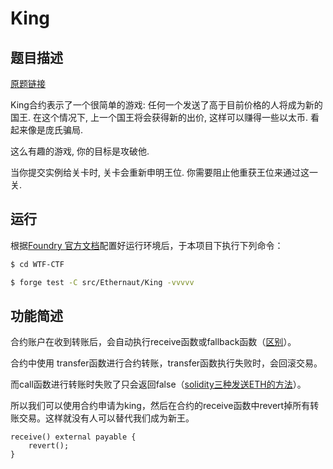 # King

## 题目描述

[原题链接](https://ethernaut.openzeppelin.com/level/0x3049C00639E6dfC269ED1451764a046f7aE500c6)

King合约表示了一个很简单的游戏: 任何一个发送了高于目前价格的人将成为新的国王. 在这个情况下, 上一个国王将会获得新的出价, 这样可以赚得一些以太币. 看起来像是庞氏骗局.

这么有趣的游戏, 你的目标是攻破他.

当你提交实例给关卡时, 关卡会重新申明王位. 你需要阻止他重获王位来通过这一关.

## 运行

根据[Foundry 官方文档](https://getfoundry.sh/)配置好运行环境后，于本项目下执行下列命令：

```sh
$ cd WTF-CTF

$ forge test -C src/Ethernaut/King -vvvvv
```

## 功能简述

合约账户在收到转账后，会自动执行receive函数或fallback函数（[区别](https://github.com/AmazingAng/WTF-Solidity/tree/main/19_Fallback#receive%E5%92%8Cfallback%E7%9A%84%E5%8C%BA%E5%88%AB)）。

合约中使用 transfer函数进行合约转账，transfer函数执行失败时，会回滚交易。

而call函数进行转账时失败了只会返回false（[solidity三种发送ETH的方法](https://github.com/AmazingAng/WTF-Solidity/tree/main/20_SendETH)）。

所以我们可以使用合约申请为king，然后在合约的receive函数中revert掉所有转账交易。这样就没有人可以替代我们成为新王。

```solidity
receive() external payable {
	revert();
}
```

